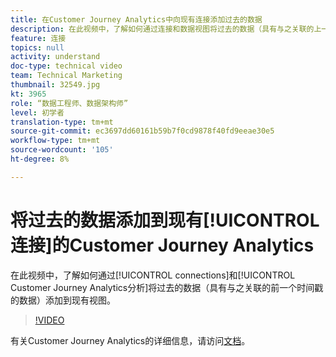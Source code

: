 ```yaml
---
title: 在Customer Journey Analytics中向现有连接添加过去的数据
description: 在此视频中，了解如何通过连接和数据视图将过去的数据（具有与之关联的上一个时间戳的数据）添加到现有AdobeCustomer Journey Analytics分析中。
feature: 连接
topics: null
activity: understand
doc-type: technical video
team: Technical Marketing
thumbnail: 32549.jpg
kt: 3965
role: “数据工程师、数据架构师”
level: 初学者
translation-type: tm+mt
source-git-commit: ec3697dd60161b59b7f0cd9878f40fd9eeae30e5
workflow-type: tm+mt
source-wordcount: '105'
ht-degree: 8%

---
```



# 将过去的数据添加到现有[!UICONTROL 连接]的Customer Journey Analytics

在此视频中，了解如何通过[!UICONTROL connections]和[!UICONTROL Customer Journey Analytics分析]将过去的数据（具有与之关联的前一个时间戳的数据）添加到现有视图。

>[!VIDEO](https://video.tv.adobe.com/v/32549/?quality=12)

有关Customer Journey Analytics的详细信息，请访问[文档](https://docs.adobe.com/content/help/zh-Hans/analytics-platform/using/cja-landing.html)。
